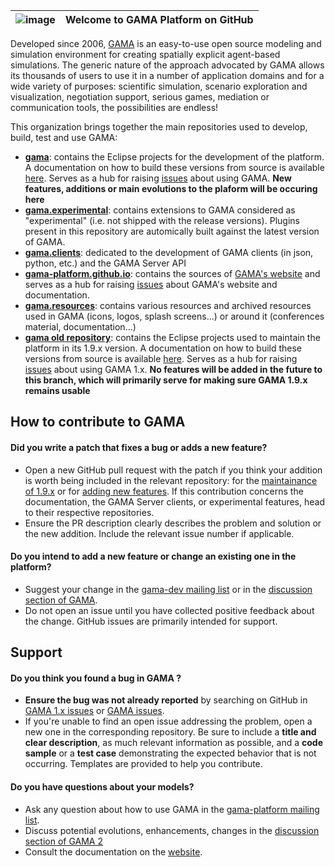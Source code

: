 | ![image](https://user-images.githubusercontent.com/579256/235314370-b377a561-e108-40bc-8e75-0c23ef539148.png) | Welcome to GAMA Platform on GitHub |
|----|--------------------------------------------------------|
  
  
Developed since 2006, [GAMA](https://gama-platform.org) is an easy-to-use open source modeling and simulation environment for creating spatially explicit agent-based simulations. The generic nature of the approach advocated by GAMA allows its thousands of users to use it in a number of application domains and for a wide variety of purposes: scientific simulation, scenario exploration and visualization, negotiation support, serious games, mediation or communication tools, the possibilities are endless!

This organization brings together the main repositories used to develop, build, test and use GAMA:

- **[gama](https://github.com/gama-platform/new.gama)**: contains the Eclipse projects for the development of the platform. A documentation on how to build these versions from source is available [here](https://github.com/gama-platform/new.gama/wiki/InstallingGitVersion). Serves as a hub for raising [issues](https://github.com/gama-platform/new.gama/issues) about using GAMA. **New features, additions or main evolutions to the plaform will be occuring here**
- **[gama.experimental](https://github.com/gama-platform/gama.experimental)**: contains extensions to GAMA considered as "experimental" (i.e. not shipped with the release versions). Plugins present in this repository are automically built against the latest version of GAMA. 
- **[gama.clients](https://github.com/gama-platform/gama.client)**: dedicated to the development of GAMA clients (in json, python, etc.) and the GAMA Server API
- **[gama-platform.github.io](https://github.com/gama-platform/gama-platform.github.io)**: contains the sources of [GAMA's website](https://gama-platform.org) and serves as a hub for raising [issues](https://github.com/gama-platform/gama-platform.github.io/issues) about GAMA's website and documentation. 
- **[gama.resources](https://github.com/gama-platform/gama.resources)**: contains various resources and archived resources used in GAMA (icons, logos, splash screens...) or around it (conferences material, documentation...)
- **[gama old repository](https://github.com/gama-platform/gama](https://github.com/gama-platform/gama.old))**: contains the Eclipse projects used to maintain the platform in its 1.9.x version. A documentation on how to build these versions from source is available [here](https://github.com/gama-platform/gama/wiki/InstallingGitVersion). Serves as a hub for raising [issues](https://github.com/gama-platform/gama/issues) about using GAMA 1.x. **No features will be added in the future to this branch, which will primarily serve for making sure GAMA 1.9.x remains usable**

## How to contribute to GAMA
#### **Did you write a patch that fixes a bug or adds a new feature?**
- Open a new GitHub pull request with the patch if you think your addition is worth being included in the relevant repository: for the [maintainance of 1.9.x](https://github.com/gama-platform/gama/pulls) or for [adding new features](https://github.com/gama-platform/new.gama/pulls). If this contribution concerns the documentation, the GAMA Server clients, or experimental features, head to their respective repositories.
- Ensure the PR description clearly describes the problem and solution or the new addition. Include the relevant issue number if applicable.

#### **Do you intend to add a new feature or change an existing one in the platform?**
* Suggest your change in the [gama-dev mailing list](https://groups.google.com/forum/#!forum/gama-dev) or in the [discussion section of GAMA](https://github.com/gama-platform/new.gama/discussions).
* Do not open an issue until you have collected positive feedback about the change. GitHub issues are primarily intended for support.

## Support

#### **Do you think you found a bug in GAMA ?**

* **Ensure the bug was not already reported** by searching on GitHub in [GAMA 1.x issues](https://github.com/gama-platform/gama/issues) or [GAMA issues](https://github.com/gama-platform/new.gama/issues).
* If you're unable to find an open issue addressing the problem, open a new one in the corresponding repository. Be sure to include a **title and clear description**, as much relevant information as possible, and a **code sample** or a **test case** demonstrating the expected behavior that is not occurring. Templates are provided to help you contribute.

#### **Do you have questions about your models?**

* Ask any question about how to use GAMA in the [gama-platform mailing list](https://groups.google.com/forum/#!forum/gama-platform).
* Discuss potential evolutions, enhancements, changes in the [discussion section of GAMA 2](https://github.com/gama-platform/gama2/discussions)
* Consult the documentation on the [website](http://gama-platform.org).
</br>

